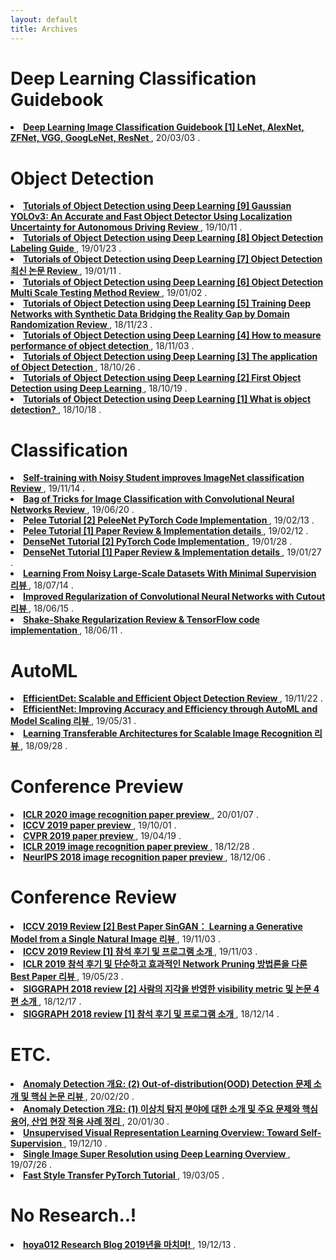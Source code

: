 ```yaml
---
layout: default
title: Archives
---
```


<div class="post">
	<h1 class="pageTitle"> Deep Learning Classification Guidebook </h1>
		<li><a href="https://hoya012.github.io/blog/deeplearning-classification-guidebook-1/" target="_blank"> <b> Deep Learning Image Classification Guidebook [1] LeNet, AlexNet, ZFNet, VGG, GoogLeNet, ResNet </b></a>, 20/03/03 .</li>
	<h1 class="pageTitle">  </h1>
	<h1 class="pageTitle">  </h1>
	<h1 class="pageTitle">  </h1>
	<h1 class="pageTitle"> Object Detection </h1>
		<li><a href="https://hoya012.github.io/blog/Tutorials-of-Object-Detection-Using-Deep-Learning-GaussianYOLOv3/" target="_blank"> <b> Tutorials of Object Detection using Deep Learning [9] Gaussian YOLOv3: An Accurate and Fast Object Detector Using Localization Uncertainty for Autonomous Driving Review 
</b></a>, 19/10/11 .</li>
		<li><a href="https://hoya012.github.io/blog/Tutorials-of-Object-Detection-Using-Deep-Learning-labeling/" target="_blank"> <b> Tutorials of Object Detection using Deep Learning [8] Object Detection Labeling Guide
 </b></a>, 19/01/23 .</li>
		<li><a href="https://hoya012.github.io/blog/Tutorials-of-Object-Detection-Using-Deep-Learning-performance-three/" target="_blank"> <b> Tutorials of Object Detection using Deep Learning [7] Object Detection 최신 논문 Review
 </b></a>, 19/01/11 .</li>
		<li><a href="https://hoya012.github.io/blog/Tutorials-of-Object-Detection-Using-Deep-Learning-performance-two/" target="_blank"> <b> Tutorials of Object Detection using Deep Learning [6] Object Detection Multi Scale Testing Method Review
 </b></a>, 19/01/02 .</li>
		<li><a href="https://hoya012.github.io/blog/Tutorials-of-Object-Detection-Using-Deep-Learning-performance-one/" target="_blank"> <b> Tutorials of Object Detection using Deep Learning [5] Training Deep Networks with Synthetic Data Bridging the Reality Gap by Domain Randomization Review </b></a>, 18/11/23 .</li>
		<li><a href="https://hoya012.github.io/blog/Tutorials-of-Object-Detection-Using-Deep-Learning-how-to-measure-performance-of-object-detection/" target="_blank"> <b> Tutorials of Object Detection using Deep Learning [4] How to measure performance of object detection </b></a>, 18/11/03 .</li>
		<li><a href="https://hoya012.github.io/blog/Tutorials-of-Object-Detection-Using-Deep-Learning-the-application-of-object-detection/" target="_blank"> <b> Tutorials of Object Detection using Deep Learning [3] The application of Object Detection </b></a>, 18/10/26 .</li>
  		<li><a href="https://hoya012.github.io/blog/Tutorials-of-Object-Detection-Using-Deep-Learning-first-object-detection-using-deep-learning/" target="_blank"> <b> Tutorials of Object Detection using Deep Learning [2] First Object Detection using Deep Learning </b></a>, 18/10/19 .</li>
	<li><a href="https://hoya012.github.io/blog/Tutorials-of-Object-Detection-Using-Deep-Learning-what-is-object-detection/" target="_blank"> <b> Tutorials of Object Detection using Deep Learning [1] What is object detection? </b></a>, 18/10/18 .</li>
	<h1 class="pageTitle">  </h1>
	<h1 class="pageTitle">  </h1>
	<h1 class="pageTitle">  </h1>
	<h1 class="pageTitle"> Classification </h1>
		<li><a href="https://hoya012.github.io/blog/Self-training-with-Noisy-Student-improves-ImageNet-classification-Review/" target="_blank"> <b> Self-training with Noisy Student improves ImageNet classification Review </b></a>, 19/11/14 .</li>
		<li><a href="https://hoya012.github.io/blog/Bag-of-Tricks-for-Image-Classification-with-Convolutional-Neural-Networks-Review/" target="_blank"> <b> Bag of Tricks for Image Classification with Convolutional Neural Networks Review </b></a>, 19/06/20 .</li>
		<li><a href="https://hoya012.github.io/blog/Pelee-Tutorial-2/" target="_blank"> <b> Pelee Tutorial [2] PeleeNet PyTorch Code Implementation </b></a>, 19/02/13 .</li>
		<li><a href="https://hoya012.github.io/blog/Pelee-Tutorial-1/" target="_blank"> <b> Pelee Tutorial [1] Paper Review & Implementation details </b></a>, 19/02/12 .</li>
		<li><a href="https://hoya012.github.io/blog/DenseNet-Tutorial-2/" target="_blank"> <b> DenseNet Tutorial [2] PyTorch Code Implementation </b></a>, 19/01/28 .</li>
		<li><a href="https://hoya012.github.io/blog/DenseNet-Tutorial-1/" target="_blank"> <b> DenseNet Tutorial [1] Paper Review & Implementation details </b></a>, 19/01/27 .</li>
		<li><a href="https://hoya012.github.io/blog/Learning-From-Noisy-Large-Scale-Datasets-With-minimal-Supervision-Review/" target="_blank"> <b> Learning From Noisy Large-Scale Datasets With Minimal Supervision 리뷰 </b></a>, 18/07/14 .</li>
		<li><a href="https://hoya012.github.io/blog/Improved-Regularization-of-Convolutional-Neural-Networks-with-Cutout-Review/" target="_blank"> <b> Improved Regularization of Convolutional Neural Networks with Cutout 리뷰 </b></a>, 18/06/15 .</li>
		<li><a href="https://hoya012.github.io/blog/Shake-Shake-Regularization-Review/" target="_blank"> <b> Shake-Shake Regularization Review & TensorFlow code implementation </b></a>, 18/06/11 .</li>
	<h1 class="pageTitle">  </h1>
	<h1 class="pageTitle">  </h1>
	<h1 class="pageTitle">  </h1>
	<h1 class="pageTitle"> AutoML </h1>
		<li><a href="https://hoya012.github.io/blog/EfficientDet-Review/" target="_blank"> <b> EfficientDet: Scalable and Efficient Object Detection Review </b></a>, 19/11/22 .</li>
		<li><a href="https://hoya012.github.io/blog/EfficientNet-review/" target="_blank"> <b> EfficientNet: Improving Accuracy and Efficiency through AutoML and Model Scaling 리뷰 </b></a>, 19/05/31 .</li>
		<li><a href="https://hoya012.github.io/blog/Learning-Transferable-Architectures-for-Scalable-Image-Recognition-Review/" target="_blank"> <b> Learning Transferable Architectures for Scalable Image Recognition 리뷰 </b></a>, 18/09/28 .</li>
	<h1 class="pageTitle">  </h1>
	<h1 class="pageTitle">  </h1>
	<h1 class="pageTitle">  </h1>
	<h1 class="pageTitle"> Conference Preview </h1>
		<li><a href="https://hoya012.github.io/blog/iclr2020-paper-preview/" target="_blank"> <b> ICLR 2020 image recognition paper preview </b></a>, 20/01/07 .</li>
		<li><a href="https://hoya012.github.io/blog/ICCV-2019-paper-preview/" target="_blank"> <b> ICCV 2019 paper preview </b></a>, 19/10/01 .</li>
		<li><a href="https://hoya012.github.io/blog/CVPR-2019-overview/" target="_blank"> <b> CVPR 2019 paper preview </b></a>, 19/04/19 .</li>
		<li><a href="https://hoya012.github.io/blog/ICLR-image-recognition-paper-guide/" target="_blank"> <b> ICLR 2019 image recognition paper preview </b></a>, 18/12/28 .</li>
		<li><a href="https://hoya012.github.io/blog/NIPS-image-recognition-paper-guide/" target="_blank"> <b> NeurIPS 2018 image recognition paper preview </b></a>, 18/12/06 .</li>
	<h1 class="pageTitle">  </h1>
	<h1 class="pageTitle"> Conference Review </h1>
		<li><a href="https://hoya012.github.io/blog/ICCV-2019_review_2/" target="_blank"> <b> ICCV 2019 Review [2] Best Paper SinGAN： Learning a Generative Model from a Single Natural Image 리뷰 </b></a>, 19/11/03 .</li>
		<li><a href="https://hoya012.github.io/blog/ICCV-2019_review_1/" target="_blank"> <b> ICCV 2019 Review [1] 참석 후기 및 프로그램 소개 </b></a>, 19/11/03 .</li>
		<li><a href="https://hoya012.github.io/blog/ICLR-2019-best-paper-review/" target="_blank"> <b> ICLR 2019 참석 후기 및 단순하고 효과적인 Network Pruning 방법론을 다룬 Best Paper 리뷰 </b></a>, 19/05/23 .</li>
		<li><a href="https://hoya012.github.io/blog/SIGGRAPH-2018-review-2/" target="_blank"> <b> SIGGRAPH 2018 review [2] 사람의 지각을 반영한 visibility metric 및 논문 4편 소개 </b></a>, 18/12/17 .</li>
		<li><a href="https://hoya012.github.io/blog/SIGGRAPH-2018-review-1/" target="_blank"> <b> SIGGRAPH 2018 review [1] 참석 후기 및 프로그램 소개 </b></a>, 18/12/14 .</li>
	<h1 class="pageTitle">  </h1>
	<h1 class="pageTitle">  </h1>
	<h1 class="pageTitle">  </h1>
	<h1 class="pageTitle"> ETC. </h1>
		<li><a href="https://hoya012.github.io/blog/anomaly-detection-overview-2/" target="_blank"> <b> Anomaly Detection 개요: (2) Out-of-distribution(OOD) Detection 문제 소개 및 핵심 논문 리뷰 </b></a>, 20/02/20 .</li>
		<li><a href="https://hoya012.github.io/blog/anomaly-detection-overview-1/" target="_blank"> <b> Anomaly Detection 개요: (1) 이상치 탐지 분야에 대한 소개 및 주요 문제와 핵심 용어, 산업 현장 적용 사례 정리 </b></a>, 20/01/30 .</li>
		<li><a href="https://hoya012.github.io/blog/Self-Supervised-Learning-Overview/" target="_blank"> <b> Unsupervised Visual Representation Learning Overview: Toward Self-Supervision </b></a>, 19/12/10 .</li>
		<li><a href="https://hoya012.github.io/blog/SIngle-Image-Super-Resolution-Overview/" target="_blank"> <b> Single Image Super Resolution using Deep Learning Overview </b></a>, 19/07/26 .</li>
		<li><a href="https://hoya012.github.io/blog/Fast-Style-Transfer-Tutorial/" target="_blank"> <b> Fast Style Transfer PyTorch Tutorial </b></a>, 19/03/05 .</li>
	<h1 class="pageTitle">  </h1>
	<h1 class="pageTitle">  </h1>
	<h1 class="pageTitle"> No Research..! </h1>
		<li><a href="https://hoya012.github.io/blog/hoya012-2019-review/" target="_blank"> <b> hoya012 Research Blog 2019년을 마치며! </b></a>, 19/12/13 .</li>
</div>
